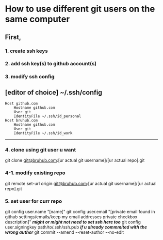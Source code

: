 # How to use different git users on the same computer
## First, 
### 1. create ssh keys
### 2. add ssh key(s) to github account(s)
### 3. modify ssh config
[editor of choice] ~/.ssh/config
------------------------------------------------
	Host github.com
		Hostname github.com
		User git
		IdentityFile ~/.ssh/id_personal
	Host bruhub.com
		Hostname github.com
		User git
		IdentityFile ~/.ssh/id_work
------------------------------------------------
### 4. clone using git user u want
  git clone git@bruhub.com:[ur actual git username]/[ur actual repo].git

### 4-1. modify existing repo
  git remote set-url origin git@bruhub.com:[ur actual git username]/[ur actual repo].git

### 5. set user for curr repo
  git config user.name "[name]"
  git config user.email "[private email found in github settings/emails/keep my email addresses private checkbox description]"
  ***might or might not need to set ssh here too***
  git config user.signingkey path/to/.ssh/ssh.pub 
 ***if u already commmited with the wrong author***
  git commit --amend --reset-author --no-edit



